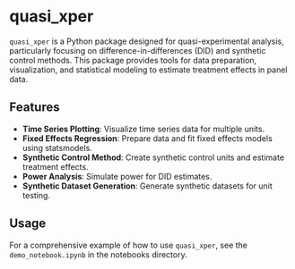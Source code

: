 # quasi_xper

`quasi_xper` is a Python package designed for quasi-experimental analysis, particularly focusing on difference-in-differences (DID) and synthetic control methods. This package provides tools for data preparation, visualization, and statistical modeling to estimate treatment effects in panel data.

## Features

- **Time Series Plotting**: Visualize time series data for multiple units.
- **Fixed Effects Regression**: Prepare data and fit fixed effects models using statsmodels.
- **Synthetic Control Method**: Create synthetic control units and estimate treatment effects.
- **Power Analysis**: Simulate power for DID estimates.
- **Synthetic Dataset Generation**: Generate synthetic datasets for unit testing.

## Usage
For a comprehensive example of how to use `quasi_xper`, see the `demo_notebook.ipynb` in the notebooks directory.
